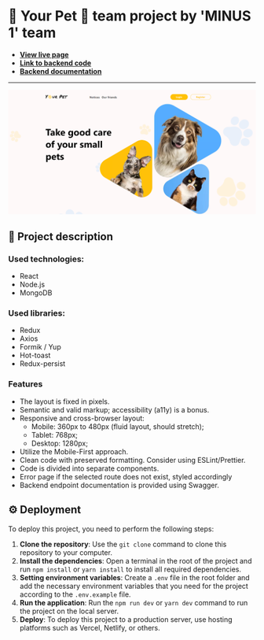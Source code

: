# 🐾 Your Pet 🐾 team project by 'MINUS 1' team

- **[View live page](https://denysborysiuk.github.io/your-pet/)**
- **[Link to backend code](https://github.com/DenysBorysiuk/your-pet-api/)**
- **[Backend documentation](https://pets-back-end.onrender.com/api-docs/)**

---

![Site image](./public/og-image.png)

## 📝 Project description

### Used technologies:

- React
- Node.js
- MongoDB

### Used libraries:

- Redux
- Axios
- Formik / Yup
- Hot-toast
- Redux-persist

### Features

- The layout is fixed in pixels.
- Semantic and valid markup; accessibility (a11y) is a bonus.
- Responsive and cross-browser layout:
  - Mobile: 360px to 480px (fluid layout, should stretch);
  - Tablet: 768px;
  - Desktop: 1280px;
- Utilize the Mobile-First approach.
- Clean code with preserved formatting. Consider using ESLint/Prettier.
- Code is divided into separate components.
- Error page if the selected route does not exist, styled accordingly
- Backend endpoint documentation is provided using Swagger.

## ⚙️ Deployment

To deploy this project, you need to perform the following steps:

1. **Clone the repository**: Use the `git clone` command to clone this
   repository to your computer.
2. **Install the dependencies**: Open a terminal in the root of the project and
   run `npm install` or `yarn install` to install all required dependencies.
3. **Setting environment variables**: Create a `.env` file in the root folder
   and add the necessary environment variables that you need for the project
   according to the `.env.example` file.
4. **Run the application**: Run the `npm run dev` or `yarn dev` command to run
   the project on the local server.
5. **Deploy**: To deploy this project to a production server, use hosting
   platforms such as Vercel, Netlify, or others.

